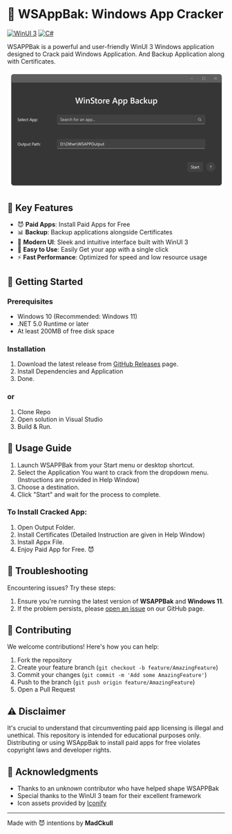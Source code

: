 # 📱 WSAppBak: Windows App Cracker

[![WinUI 3](https://img.shields.io/badge/WinUI-3-blue)](https://docs.microsoft.com/en-us/windows/apps/winui/winui3/)
[![C#](https://img.shields.io/badge/C%23-Latest-green.svg)](https://docs.microsoft.com/en-us/dotnet/csharp/)

WSAPPBak is a powerful and user-friendly WinUI 3 Windows application designed to Crack paid Windows Application. And Backup Application along with Certificates.

![WSAPPBak Demo](WSAppBak/WSAppBak/Assets/WSAppBak_Preview.png)

## 🚀 Key Features

- 😈 **Paid Apps**: Install Paid Apps for Free
- 📊 **Backup**: Backup applications alongside Certificates
- 🎨 **Modern UI**: Sleek and intuitive interface built with WinUI 3
- 🔄 **Easy to Use**: Easily Get your app with a single click
- ⚡ **Fast Performance**: Optimized for speed and low resource usage

## 🏁 Getting Started

### Prerequisites

- Windows 10 (Recommended: Windows 11)
- .NET 5.0 Runtime or later
- At least 200MB of free disk space

### Installation

1. Download the latest release from [GitHub Releases](https://github.com/MadCkull/WSAppBak/releases) page.
2. Install Dependencies and Application
3. Done.
### or
1. Clone Repo
2. Open solution in Visual Studio
3. Build & Run.


## 📘 Usage Guide

1. Launch WSAPPBak from your Start menu or desktop shortcut.
2. Select the Application You want to crack from the dropdown menu.(Instructions are provided in Help Window)
3. Choose a destination.
4. Click "Start" and wait for the process to complete.

### To Install Cracked App:

1. Open Output Folder.
2. Install Certificates (Detailed Instruction are given in Help Window)
3. Install Appx File.
4. Enjoy Paid App for Free. 😈

## 🔧 Troubleshooting

Encountering issues? Try these steps:

1. Ensure you're running the latest version of **WSAPPBak** and **Windows 11**.
2. If the problem persists, please [open an issue](https://github.com/MadCkull/WSAppBak/issues) on our GitHub page.

## 🤝 Contributing

We welcome contributions! Here's how you can help:

1. Fork the repository
2. Create your feature branch (`git checkout -b feature/AmazingFeature`)
3. Commit your changes (`git commit -m 'Add some AmazingFeature'`)
4. Push to the branch (`git push origin feature/AmazingFeature`)
5. Open a Pull Request

## ⚠️ Disclaimer

  It's crucial to understand that circumventing paid app licensing is illegal and unethical. This repository is intended for educational purposes only. Distributing or using WSAppBak to install paid apps for free violates copyright laws and developer rights.

## 👏 Acknowledgments

- Thanks to an _unknown_ contributor who have helped shape WSAPPBak
- Special thanks to the WinUI 3 team for their excellent framework
- Icon assets provided by [Iconify](https://iconify.design/)

---

Made with 😈 intentions by **MadCkull**
